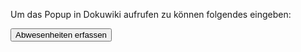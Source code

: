 Um das Popup in Dokuwiki aufrufen zu können folgendes eingeben:

<html>
  <button onclick="window.open('/OrdUm-ZP_Wiki/lib/plugins/abwesenheitsmatrix/abwesenheiten.html', 'popup', 'width=1200,height=800,resizable=yes,scrollbars=yes')">
    Abwesenheiten erfassen
  </button>
</html>
<!--Text-->
